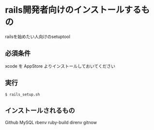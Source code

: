 # rails開発者向けのインストールするもの
railsを始めたい人向けのsetuptool

## 必須条件

xcode を AppStore よりインストールしておいてください

## 実行

```
$ rails_setup.sh
```

## インストールされるもの

Github
MySQL
rbenv
ruby-build
direnv
gitnow
